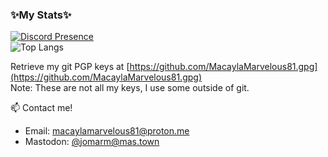 ### ✨My Stats✨

<!--
**MacaylaMarvelous81/MacaylaMarvelous81** is a ✨ _special_ ✨ repository because its `README.md` (this file) appears on your GitHub profile.

Here are some ideas to get you started:

- 🔭 I’m currently working on ...
- 🌱 I’m currently learning ...
- 👯 I’m looking to collaborate on ...
- 🤔 I’m looking for help with ...
- 💬 Ask me about ...
- 📫 How to reach me: ...
- 😄 Pronouns: ...
- ⚡ Fun fact: ...
-->
[![Discord Presence](https://lanyard.cnrad.dev/api/265997608206598147)](https://discord.com/users/265997608206598147)  
![Top Langs](https://github-readme-stats.vercel.app/api/top-langs/?username=MacaylaMarvelous81&langs_count=10&hide_border=true&theme=shades-of-purple)

Retrieve my git PGP keys at [https://github.com/MacaylaMarvelous81.gpg](https://github.com/MacaylaMarvelous81.gpg)  
Note: These are not all my keys, I use some outside of git.

📫 Contact me!
- Email: [macaylamarvelous81@proton.me](mailto:macaylamarvelous81@proton.me)
- Mastodon: [@jomarm@mas.town](https://mas.town/@jomarm)
